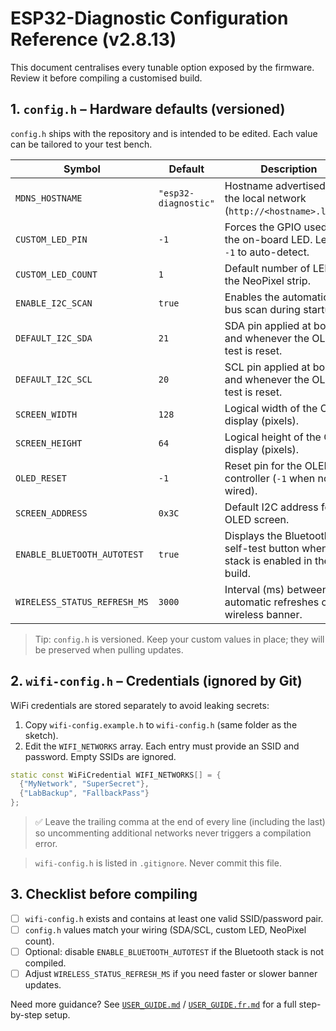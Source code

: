 # ESP32-Diagnostic Configuration Reference (v2.8.13)

This document centralises every tunable option exposed by the firmware. Review it before compiling a customised build.

## 1. `config.h` – Hardware defaults (versioned)

`config.h` ships with the repository and is intended to be edited. Each value can be tailored to your test bench.

| Symbol | Default | Description |
| --- | --- | --- |
| `MDNS_HOSTNAME` | `"esp32-diagnostic"` | Hostname advertised on the local network (`http://<hostname>.local`). |
| `CUSTOM_LED_PIN` | `-1` | Forces the GPIO used for the on-board LED. Leave `-1` to auto-detect. |
| `CUSTOM_LED_COUNT` | `1` | Default number of LEDs for the NeoPixel strip. |
| `ENABLE_I2C_SCAN` | `true` | Enables the automatic I2C bus scan during startup. |
| `DEFAULT_I2C_SDA` | `21` | SDA pin applied at boot and whenever the OLED test is reset. |
| `DEFAULT_I2C_SCL` | `20` | SCL pin applied at boot and whenever the OLED test is reset. |
| `SCREEN_WIDTH` | `128` | Logical width of the OLED display (pixels). |
| `SCREEN_HEIGHT` | `64` | Logical height of the OLED display (pixels). |
| `OLED_RESET` | `-1` | Reset pin for the OLED controller (`-1` when not wired). |
| `SCREEN_ADDRESS` | `0x3C` | Default I2C address for the OLED screen. |
| `ENABLE_BLUETOOTH_AUTOTEST` | `true` | Displays the Bluetooth self-test button when the stack is enabled in the build. |
| `WIRELESS_STATUS_REFRESH_MS` | `3000` | Interval (ms) between automatic refreshes of the wireless banner. |

> Tip: `config.h` is versioned. Keep your custom values in place; they will be preserved when pulling updates.

## 2. `wifi-config.h` – Credentials (ignored by Git)

WiFi credentials are stored separately to avoid leaking secrets:

1. Copy `wifi-config.example.h` to `wifi-config.h` (same folder as the sketch).
2. Edit the `WIFI_NETWORKS` array. Each entry must provide an SSID and password. Empty SSIDs are ignored.

```cpp
static const WiFiCredential WIFI_NETWORKS[] = {
  {"MyNetwork", "SuperSecret"},
  {"LabBackup", "FallbackPass"}
};
```

> ✅ Leave the trailing comma at the end of every line (including the last) so uncommenting additional networks never triggers a compilation error.

> `wifi-config.h` is listed in `.gitignore`. Never commit this file.

## 3. Checklist before compiling

- [ ] `wifi-config.h` exists and contains at least one valid SSID/password pair.
- [ ] `config.h` values match your wiring (SDA/SCL, custom LED, NeoPixel count).
- [ ] Optional: disable `ENABLE_BLUETOOTH_AUTOTEST` if the Bluetooth stack is not compiled.
- [ ] Adjust `WIRELESS_STATUS_REFRESH_MS` if you need faster or slower banner updates.

Need more guidance? See [`USER_GUIDE.md`](USER_GUIDE.md) / [`USER_GUIDE.fr.md`](USER_GUIDE.fr.md) for a full step-by-step setup.
